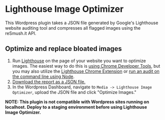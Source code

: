 # Lighthouse Image Optimizer
This Wordpress plugin takes a JSON file generated by Google's Lighthouse website auditing tool and compresses all flagged images using the reSmush.it API.
## Optimize and replace bloated images
1. Run [Lighthouse](https://developers.google.com/web/tools/lighthouse/) on the page of your website you want to optimize images. The easiest way to do this is [using Chrome Developer Tools](https://developers.google.com/web/tools/lighthouse/#devtools), but you may also utilize the [Lighthouse Chrome Extension](https://developers.google.com/web/tools/lighthouse/#extension) or [run an audit on the command line using Node](https://developers.google.com/web/tools/lighthouse/#cli).
2. [Download the report as a JSON file.](https://developers.google.com/web/tools/lighthouse/#json)
3. In the Wordpress Dashboard, navigate to `Media -> Lighthouse Image Optimizer`, upload the JSON file and click "Optimize Images."

**NOTE: This plugin is not compatible with Wordpress sites running on localhost. Deploy to a staging environment before using Lighthouse Image Optimizer.**
